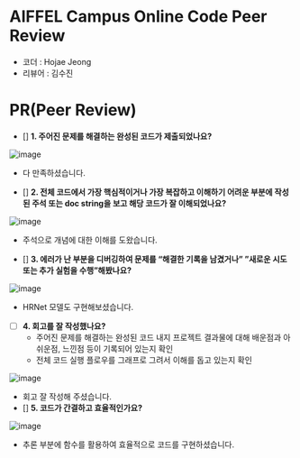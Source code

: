 # AIFFEL Campus Online Code Peer Review
- 코더 : Hojae Jeong
- 리뷰어 : 김수진

# PR(Peer Review)
- []  **1. 주어진 문제를 해결하는 완성된 코드가 제출되었나요?**
  
![image](https://github.com/sujin7822/AIFEL_Quest/assets/122075306/69c175c6-fa11-48ec-a9b8-f1e8fecbc354)


- 다 만족하셨습니다.

- []  **2. 전체 코드에서 가장 핵심적이거나 가장 복잡하고 이해하기 어려운 부분에 작성된 주석 또는 doc string을 보고 해당 코드가 잘 이해되었나요?**

![image](https://github.com/sujin7822/AIFEL_Quest/assets/122075306/e5825477-31c1-4935-bc63-16c50147954e)


- 주석으로 개념에 대한 이해를 도왔습니다.     


- []  **3. 에러가 난 부분을 디버깅하여 문제를 “해결한 기록을 남겼거나” ”새로운 시도 또는 추가 실험을 수행”해봤나요?**

![image](https://github.com/sujin7822/AIFEL_Quest/assets/122075306/f576a4d3-e0fe-4799-b2bd-289b59d4faf4)

- HRNet 모델도 구현해보셨습니다.


- [ ]  **4. 회고를 잘 작성했나요?**
    - 주어진 문제를 해결하는 완성된 코드 내지 프로젝트 결과물에 대해 배운점과 아쉬운점, 느낀점 등이 기록되어 있는지 확인
    - 전체 코드 실행 플로우를 그래프로 그려서 이해를 돕고 있는지 확인


![image](https://github.com/sujin7822/AIFEL_Quest/assets/122075306/3af2bcaa-d48b-441d-bf38-6223403c338a)

- 회고 잘 작성해 주셨습니다.  
- []  **5. 코드가 간결하고 효율적인가요?**

![image](https://github.com/sujin7822/AIFEL_Quest/assets/122075306/f4a9bf47-6482-4c8b-90bf-95777ed2afe3)


- 추론 부분에 함수를 활용하여 효율적으로 코드를 구현하셨습니다.
